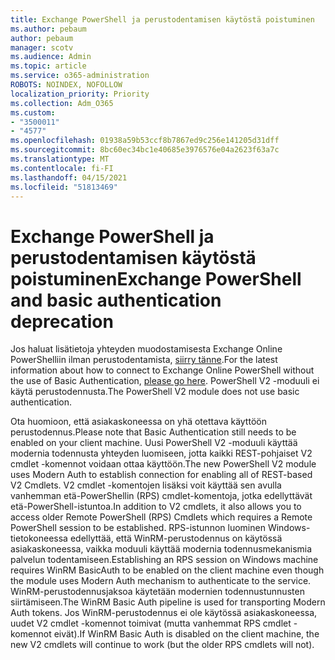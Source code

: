 ```yaml
---
title: Exchange PowerShell ja perustodentamisen käytöstä poistuminen
ms.author: pebaum
author: pebaum
manager: scotv
ms.audience: Admin
ms.topic: article
ms.service: o365-administration
ROBOTS: NOINDEX, NOFOLLOW
localization_priority: Priority
ms.collection: Adm_O365
ms.custom:
- "3500011"
- "4577"
ms.openlocfilehash: 01938a59b53ccf8b7867ed9c256e141205d31dff
ms.sourcegitcommit: 8bc60ec34bc1e40685e3976576e04a2623f63a7c
ms.translationtype: MT
ms.contentlocale: fi-FI
ms.lasthandoff: 04/15/2021
ms.locfileid: "51813469"
---
```

# <a name="exchange-powershell-and-basic-authentication-deprecation"></a><span data-ttu-id="d0ecd-102">Exchange PowerShell ja perustodentamisen käytöstä poistuminen</span><span class="sxs-lookup"><span data-stu-id="d0ecd-102">Exchange PowerShell and basic authentication deprecation</span></span>

<span data-ttu-id="d0ecd-103">Jos haluat lisätietoja yhteyden muodostamisesta Exchange Online PowerShelliin ilman perustodentamista, [siirry tänne](https://aka.ms/exops-docs).</span><span class="sxs-lookup"><span data-stu-id="d0ecd-103">For the latest information about how to connect to Exchange Online PowerShell without the use of Basic Authentication, [please go here](https://aka.ms/exops-docs).</span></span> <span data-ttu-id="d0ecd-104">PowerShell V2 -moduuli ei käytä perustodennusta.</span><span class="sxs-lookup"><span data-stu-id="d0ecd-104">The PowerShell V2 module does not use basic authentication.</span></span>

<span data-ttu-id="d0ecd-105">Ota huomioon, että asiakaskoneessa on yhä otettava käyttöön perustodennus.</span><span class="sxs-lookup"><span data-stu-id="d0ecd-105">Please note that Basic Authentication still needs to be enabled on your client machine.</span></span>
<span data-ttu-id="d0ecd-106">Uusi PowerShell V2 -moduuli käyttää modernia todennusta yhteyden luomiseen, jotta kaikki REST-pohjaiset V2 cmdlet -komennot voidaan ottaa käyttöön.</span><span class="sxs-lookup"><span data-stu-id="d0ecd-106">The new PowerShell V2 module uses Modern Auth to establish connection for enabling all of REST-based V2 Cmdlets.</span></span> <span data-ttu-id="d0ecd-107">V2 cmdlet -komentojen lisäksi voit käyttää sen avulla vanhemman etä-PowerShellin (RPS) cmdlet-komentoja, jotka edellyttävät etä-PowerShell-istuntoa.</span><span class="sxs-lookup"><span data-stu-id="d0ecd-107">In addition to V2 cmdlets, it also allows you to access older Remote PowerShell (RPS) Cmdlets which requires a Remote PowerShell session to be established.</span></span> <span data-ttu-id="d0ecd-108">RPS-istunnon luominen Windows-tietokoneessa edellyttää, että WinRM-perustodennus on käytössä asiakaskoneessa, vaikka moduuli käyttää modernia todennusmekanismia palvelun todentamiseen.</span><span class="sxs-lookup"><span data-stu-id="d0ecd-108">Establishing an RPS session on Windows machine requires WinRM BasicAuth to be enabled on the client machine even though the module uses Modern Auth mechanism to authenticate to the service.</span></span> <span data-ttu-id="d0ecd-109">WinRM-perustodennusjaksoa käytetään modernien todennustunnusten siirtämiseen.</span><span class="sxs-lookup"><span data-stu-id="d0ecd-109">The WinRM Basic Auth pipeline is used for transporting Modern Auth tokens.</span></span> <span data-ttu-id="d0ecd-110">Jos WinRM-perustodennus ei ole käytössä asiakaskoneessa, uudet V2 cmdlet -komennot toimivat (mutta vanhemmat RPS cmdlet -komennot eivät).</span><span class="sxs-lookup"><span data-stu-id="d0ecd-110">If WinRM Basic Auth is disabled on the client machine, the new V2 cmdlets will continue to work (but the older RPS cmdlets will not).</span></span>
